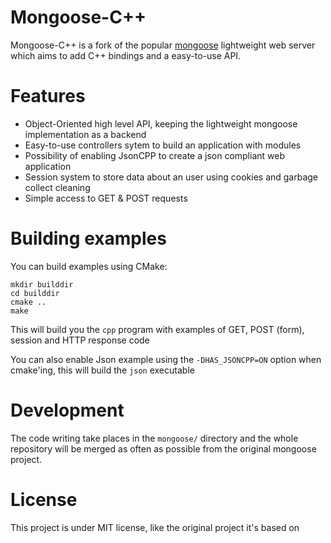 # Mongoose-C++

Mongoose-C++ is a fork of the popular [mongoose](https://github.com/valenok/mongoose)
lightweight web server which aims to add C++ bindings and a easy-to-use 
API.

# Features

- Object-Oriented high level API, keeping the lightweight mongoose implementation
  as a backend
- Easy-to-use controllers sytem to build an application with modules
- Possibility of enabling JsonCPP to create a json compliant web application
- Session system to store data about an user using cookies and garbage collect cleaning
- Simple access to GET & POST requests

# Building examples

You can build examples using CMake:

```
mkdir builddir
cd builddir
cmake ..
make
```

This will build you the `cpp` program with examples of GET, POST (form), session and 
HTTP response code

You can also enable Json example using the `-DHAS_JSONCPP=ON` option when cmake'ing,
this will build the `json` executable

# Development

The code writing take places in the `mongoose/` directory and the whole repository
will be merged as often as possible from the original mongoose project.

# License

This project is under MIT license, like the original project it's based on
